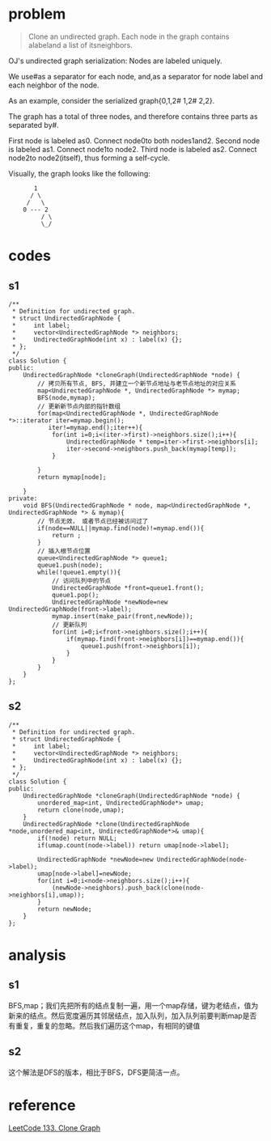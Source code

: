 # problem
>Clone an undirected graph. Each node in the graph contains alabeland a list of itsneighbors.


OJ's undirected graph serialization:
Nodes are labeled uniquely.

We use#as a separator for each node, and,as a separator for node label and each neighbor of the node.

As an example, consider the serialized graph{0,1,2# 1,2# 2,2}.

The graph has a total of three nodes, and therefore contains three parts as separated by#.

First node is labeled as0. Connect node0to both nodes1and2.
Second node is labeled as1. Connect node1to node2.
Third node is labeled as2. Connect node2to node2(itself), thus forming a self-cycle.

Visually, the graph looks like the following:
```
       1
      / \
     /   \
    0 --- 2
         / \
         \_/
```
# codes
## s1
```
/**
 * Definition for undirected graph.
 * struct UndirectedGraphNode {
 *     int label;
 *     vector<UndirectedGraphNode *> neighbors;
 *     UndirectedGraphNode(int x) : label(x) {};
 * };
 */
class Solution {
public:
    UndirectedGraphNode *cloneGraph(UndirectedGraphNode *node) {
        // 拷贝所有节点, BFS, 并建立一个新节点地址与老节点地址的对应关系
        map<UndirectedGraphNode *, UndirectedGraphNode *> mymap;
        BFS(node,mymap);
        // 更新新节点内部的指针数组
        for(map<UndirectedGraphNode *, UndirectedGraphNode *>::iterator iter=mymap.begin();
           iter!=mymap.end();iter++){
            for(int i=0;i<(iter->first)->neighbors.size();i++){
                UndirectedGraphNode * temp=iter->first->neighbors[i];
                iter->second->neighbors.push_back(mymap[temp]);
            }
            
        }
        return mymap[node];
        
    }
private:
    void BFS(UndirectedGraphNode * node, map<UndirectedGraphNode *, UndirectedGraphNode *> & mymap){
        // 节点无效， 或者节点已经被访问过了
        if(node==NULL||mymap.find(node)!=mymap.end()){
            return ;
        }
        // 插入根节点位置
        queue<UndirectedGraphNode *> queue1;
        queue1.push(node);
        while(!queue1.empty()){
            // 访问队列中的节点
            UndirectedGraphNode *front=queue1.front();
            queue1.pop();
            UndirectedGraphNode *newNode=new UndirectedGraphNode(front->label);
            mymap.insert(make_pair(front,newNode));
            // 更新队列
            for(int i=0;i<front->neighbors.size();i++){
                if(mymap.find(front->neighbors[i])==mymap.end()){
                    queue1.push(front->neighbors[i]);
                }
            }
        }
    }
};

```
## s2
```
/**
 * Definition for undirected graph.
 * struct UndirectedGraphNode {
 *     int label;
 *     vector<UndirectedGraphNode *> neighbors;
 *     UndirectedGraphNode(int x) : label(x) {};
 * };
 */
class Solution {
public:
    UndirectedGraphNode *cloneGraph(UndirectedGraphNode *node) {
        unordered_map<int, UndirectedGraphNode*> umap;
        return clone(node,umap);
    }
    UndirectedGraphNode *clone(UndirectedGraphNode *node,unordered_map<int, UndirectedGraphNode*>& umap){
        if(!node) return NULL;
        if(umap.count(node->label)) return umap[node->label];
        
        UndirectedGraphNode *newNode=new UndirectedGraphNode(node->label);
        umap[node->label]=newNode;
        for(int i=0;i<node->neighbors.size();i++){
            (newNode->neighbors).push_back(clone(node->neighbors[i],umap));
        }
        return newNode;
    }
};
```

# analysis
## s1
BFS,map；我们先把所有的结点复制一遍，用一个map存储，键为老结点，值为新来的结点。然后宽度遍历其邻居结点，加入队列，加入队列前要判断map是否有重复，重复的忽略。然后我们遍历这个map，有相同的键值
## s2
这个解法是DFS的版本，相比于BFS，DFS更简洁一点。

# reference
[LeetCode 133. Clone Graph][1]

[1]: https://blog.csdn.net/zhyh1435589631/article/details/50971495